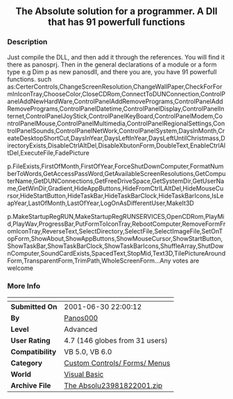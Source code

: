 ﻿<div align="center">

## The Absolute solution for a programmer\. A Dll that has 91 powerfull functions


</div>

### Description

Just compile the DLL, and then add it through the references. You will find it there as panosprj. Then in the general declarations of a module or a form type e.g Dim p as new panosdll, and there you are, you have 91 powerfull functions. such as:CerterControls,ChangeScreenResolution,ChangeWallPaper,CheckForFormInIconTray,ChooseColor,CloseCDRom,ConnectToDUNConnection,ControlPanelAddNewHardWare,ControlPanelAddRemovePrograms,ControlPanelAddRemovePrograms,ControlPanelDatetime,ControlPanelDisplay,ControlPanelInternet,ControlPanelJoyStick,ControlPanelKeyBoard,ControlPanelModem,ControlPanelMouse,ControlPanelMultimedia,ControlPanelRegionalSettings,ControlPanelSounds,ControlPanelNetWork,ControlPanelSystem,DaysInMonth,CreateDesktopShortCut,DaysInYear,DaysLeftInYear,DaysLeftUntilChristmass,DirectoryExists,DisableCtrlAltDel,DisableXbutonForm,DoubleText,EnableCtrlAltDel,ExecuteFile,FadePicture

p.FileExists,FirstOfMonth,FirstOfYear,ForceShutDownComputer,FormatNumberToWords,GetAccessPassWord,GetAvailableScreenResolutions,GetComputerName,GetDUNConnections,GetFreeDriveSpace,GetSystemDir,GetUserName,GetWinDir,Gradient,HideAppButtons,HideFromCtrlLAltDel,HideMouseCursor,HideStartButton,HideTaskBar,HideTaskBarClock,HideTaskBarIcons,IsLeapYear,LastOfMonth,LastOfYear,LogOnAsDifferentUser,MakeIt3D

p.MakeStartupRegRUN,MakeStartupRegRUNSERVICES,OpenCDRom,PlayMid,PlayWav,ProgressBar,PutFormToIconTray,RebootComputer,RemoveFormFromIconTray,ReverseText,SelectDirectory,SelectFile,SelectImageFile,SetOnTopForm,ShowAbout,ShowAppButtons,ShowMouseCursor,ShowStartButton,ShowTaskBar,ShowTaskBarClock,ShowTaskBarIcons,ShuffleArray,ShutDownComputer,SoundCardExists,SpacedText,StopMid,Text3D,TilePictureAroundForm,TransparentForm,TrimPath,WholeScreenForm...Any votes are welcome
 
### More Info
 


<span>             |<span>
---                |---
**Submitted On**   |2001-06-30 22:00:12
**By**             |[Panos000](https://github.com/Planet-Source-Code/PSCIndex/blob/master/ByAuthor/panos000.md)
**Level**          |Advanced
**User Rating**    |4.7 (146 globes from 31 users)
**Compatibility**  |VB 5\.0, VB 6\.0
**Category**       |[Custom Controls/ Forms/  Menus](https://github.com/Planet-Source-Code/PSCIndex/blob/master/ByCategory/custom-controls-forms-menus__1-4.md)
**World**          |[Visual Basic](https://github.com/Planet-Source-Code/PSCIndex/blob/master/ByWorld/visual-basic.md)
**Archive File**   |[The Absolu23981822001\.zip](https://github.com/Planet-Source-Code/panos000-the-absolute-solution-for-a-programmer-a-dll-that-has-91-powerfull-functions__1-25795/archive/master.zip)








